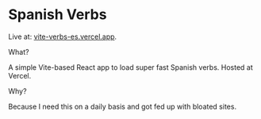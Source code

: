 # Spanish Verbs

Live at: [vite-verbs-es.vercel.app](https://vite-verbs-es.vercel.app/).

What?

A simple Vite-based React app to load super fast Spanish verbs. Hosted at Vercel.

Why?

Because I need this on a daily basis and got fed up with bloated sites.
